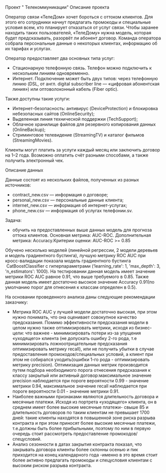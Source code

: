 Проект " Телекоммуникации"
Описание проекта

Оператор связи «ТелеДом» хочет бороться с оттоком клиентов. Для этого его сотрудники начнут предлагать промокоды и специальные условия всем, кто планирует отказаться от услуг связи. Чтобы заранее находить таких пользователей, «ТелеДому» нужна модель, которая будет предсказывать, разорвёт ли абонент договор. Команда оператора собрала персональные данные о некоторых клиентах, информацию об их тарифах и услугах.

Оператор предоставляет два основных типа услуг:
 - Стационарную телефонную связь. Телефон можно подключить к нескольким линиям одновременно.
 - Интернет. Подключение может быть двух типов: через телефонную линию (DSL, от англ. digital subscriber line — «цифровая абонентская линия») или оптоволоконный кабель (Fiber optic).

Также доступны такие услуги:
 - Интернет-безопасность: антивирус (DeviceProtection) и блокировка небезопасных сайтов (OnlineSecurity);
 - Выделенная линия технической поддержки (TechSupport);
 - Облачное хранилище файлов для резервного копирования данных (OnlineBackup);
 - Стриминговое телевидение (StreamingTV) и каталог фильмов (StreamingMovies).

Клиенты могут платить за услуги каждый месяц или заключить договор на 1–2 года. Возможно оплатить счёт разными способами, а также получить электронный чек.

Описание данных

Данные состоят из нескольких файлов, полученных из разных источников:

 - contract_new.csv — информация о договоре;
 - personal_new.csv — персональные данные клиента;
 - internet_new.csv — информация об интернет-услугах;
 - phone_new.csv — информация об услугах телефонии.sv.

Задача:
- обучить на предоставленных выше данных модель для прогноза оттока клиентов. Основная метрика: AUC-ROC. Дополнительная метрика: Accuracy.Критерии оценки: AUC-ROC >= 0.85

Обучено несколько моделей (линейной регрессии, 2 модели деревьев и модель градиентного бустинга), лучшую метрику ROC AUC при кросс-валидации показала модель градиентного бустинга  CatBoostClassifier с гиперпараметрами (‘learning_rate': 1, 'max_depth': 3, 'n_estimators': 1000). На тестировании данная модель имеет значение метрики ROC AUC равное 0.91, что выше требуемого в 0.85. Также данная модель имеет достаточно высокое значение Accuracy  0.91(по умолчанию порог для отнесения к классам определен в 0.5). 

На основании проведенного анализа даны следующие рекомендации заказчику:

 - Метрика ROC AUC у лучшей модели достаточно высокая, при этом нужно понимать, что она оценивает совокупное качество предсказания. Помимо эффективности предсказания модели в целом нужно также оптимизировать метрики, исходя из бизнес-цели: что важнее - минимизировать потери из-за упущения «уходящего» клиента (не допускать ошибку 2-го рода, т.е минимизировать ложноотрицательные предсказания оптимизировать метрику recall), или не получить убытки в случае предоставления промокодов/специальных условий, а клиент при этом не собирался уходить(ошибки 1-го рода - оптимизировать метрику precision). Оптимизация данных метрик производится путем подбора необходимого порога отнесения предсказания к классу закрытый или активный договор:максимальное значение precision наблюдается при пороге вероятности 0.99 - значение метрики 0.94, максимальное значение recall наблюдается при пороге вероятности 0.01 - значение метрики 0.91.
 - Наиболее важными признаками являются длительность договора и месячные платежи. Исходя из портрета «уходящего» клиента, он в среднем имеет более высокие месячные платежи- свыше 85 и длительность договоров по таким клиентам не превышает 1700 дней: такие клиенты находятся в повышенной зоне риска разрыва контракта и при этом приносят более высокие месячные платежи, т.е.должны быть более прибыльными, поэтому по ним в первую очередь стоит рассмотреть предоставление промокодов/спецусловий.
 - Анализ сезонности в датах закрытия контракта показал, что закрывать договора клиенты более склонны осенью и пик приходится на конец календарного года -именно в это время стоит более активно предлагать промокоды и спецусловия клиентам с высоким риском разрыва контракта.
